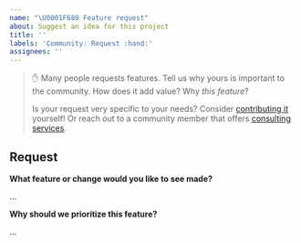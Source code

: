 ```yaml
---
name: "\U0001F680 Feature request"
about: Suggest an idea for this project
title: ''
labels: 'Community: Request :hand:'
assignees: ''
---
```


> :hand: Many people requests features. Tell us why yours is important to the
> community. How does it add value? Why _this feature_?
>
> Is your request very specific to your needs? Consider
> [contributing it](https://docs.ohif.org/contributing.html) yourself! Or reach
> out to a community member that offers
> [consulting services](https://docs.ohif.org/help.html#paid--commercial).

## Request

**What feature or change would you like to see made?**

...

**Why should we prioritize this feature?**

...
